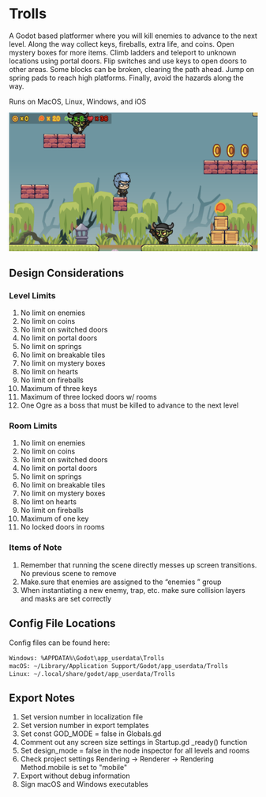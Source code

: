 # Trolls
A Godot based platformer where you will kill enemies to advance to the next level. Along the way collect keys, fireballs, extra life, and coins. Open mystery boxes for more items. Climb ladders and teleport to unknown locations using portal doors. Flip switches and use keys to open doors to other areas. Some blocks can be broken, clearing the path ahead. Jump on spring pads to reach high platforms. Finally, avoid the hazards along the way.

Runs on MacOS, Linux, Windows, and iOS

![Level 1 Screenhot](/screenshot.png)

## Design Considerations
### Level Limits

1. No limit on enemies
2. No limit on coins
3. No limit on switched doors
4. No limit on portal doors
5. No limit on springs
6. No limit on breakable tiles
7. No limit on mystery boxes
8. No limit on hearts
9. No limit on fireballs
10. Maximum of three keys
11. Maximum of three locked doors w/ rooms
12. One Ogre as a boss that must be killed to advance to the next level

### Room Limits
1. No limit on enemies
2. No limit on coins
3. No limit on switched doors
4. No limit on portal doors
5. No limit on springs
6. No limit on breakable tiles
8. No limit on mystery boxes
9. No limt on hearts
10. No limit on fireballs
11. Maximum of one key
12. No locked doors in rooms

### Items of Note
1. Remember that running the scene directly messes up screen transitions. No previous scene to remove
2. Make.sure that enemies are assigned to the “enemies ” group
3. When instantiating a new enemy, trap, etc. make sure collision layers and masks are set correctly

## Config File Locations
Config files can be found here:

	Windows: %APPDATA%\Godot\app_userdata\Trolls  
	macOS: ~/Library/Application Support/Godot/app_userdata/Trolls  
	Linux: ~/.local/share/godot/app_userdata/Trolls

## Export Notes
1. Set version number in localization file
2. Set version number in export templates
3. Set const GOD_MODE = false in Globals.gd
4. Comment out any screen size settings in Startup.gd _ready() function
5. Set design_mode = false in the node inspector for all levels and rooms
6. Check project settings Rendering -> Renderer -> Rendering Method.mobile is set to "mobile"
7. Export without debug information
8. Sign macOS and Windows executables
